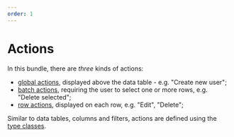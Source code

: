 ```yaml
---
order: 1
---
```


# Actions

In this bundle, there are _three_ kinds of actions:

* [global actions](global-actions.md), displayed above the data table - e.g. "Create new user";
* [batch actions](batch-actions.md), requiring the user to select one or more rows, e.g. "Delete selected";
* [row actions](row-actions.md), displayed on each row, e.g. "Edit", "Delete";

Similar to data tables, columns and filters, actions are defined using the [type classes](../../features/type-classes.md).
